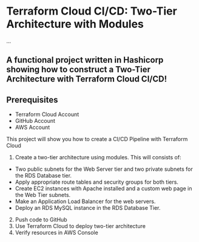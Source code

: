  # Terraform Cloud CI/CD: Two-Tier Architecture with Modules
...
## A functional project written in Hashicorp showing how to construct a Two-Tier Architecture with Terraform Cloud CI/CD!

## Prerequisites
* Terraform Cloud Account
* GitHub Account
* AWS Account

This project will show you how to create a CI/CD Pipeline with Terraform Cloud

1. Create a two-tier architecture using modules. This will consists of:
* Two public subnets for the Web Server tier and two private subnets for the RDS Database tier.
* Apply appropriate route tables and security groups for both tiers.
* Create EC2 instances with Apache installed and a custom web page in the Web Tier subnets.
* Make an Application Load Balancer for the web servers.
* Deploy an RDS MySQL instance in the RDS Database Tier.
2. Push code to GitHub
3. Use Terraform Cloud to deploy two-tier architecture
4. Verify resources in AWS Console